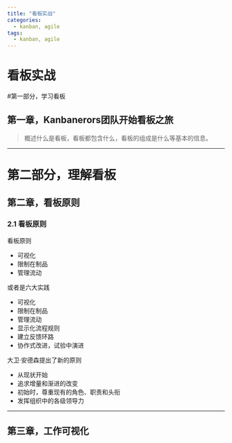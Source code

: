 ```yaml
---
title: "看板实战"
categories:
  - kanban, agile
tags:
  - kanban, agile
---
```


# 看板实战

#第一部分，学习看板
## 第一章，Kanbanerors团队开始看板之旅  
> 概述什么是看板，看板都包含什么，看板的组成是什么等基本的信息。   

---
# 第二部分，理解看板
## 第二章，看板原则
### 2.1 看板原则
看板原则
* 可视化
* 限制在制品
* 管理流动    

或者是六大实践   
* 可视化
* 限制在制品
* 管理流动   
* 显示化流程规则
* 建立反馈环路
* 协作式改进，试验中演进

大卫·安德森提出了新的原则
* 从现状开始
* 追求增量和渐进的改变
* 初始时，尊重现有的角色、职责和头衔
* 发挥组织中的各级领导力
---
## 第三章，工作可视化
### 